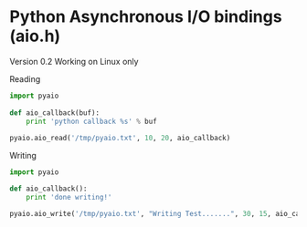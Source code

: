 Python Asynchronous I/O bindings (aio.h)
========================================

Version 0.2
Working on Linux only

Reading

```python
import pyaio
	
def aio_callback(buf):
    print 'python callback %s' % buf
	
pyaio.aio_read('/tmp/pyaio.txt', 10, 20, aio_callback)
```

Writing

```python
import pyaio

def aio_callback():
    print 'done writing!'

pyaio.aio_write('/tmp/pyaio.txt', "Writing Test.......", 30, 15, aio_callback)
```
